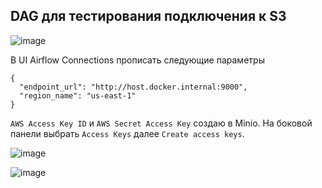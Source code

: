 ## DAG для тестирования подключения к S3

![image](https://github.com/user-attachments/assets/0ff141b7-ddd3-45f1-a313-215321a1879e)

В UI Airflow Connections прописать следующие параметры

```
{
  "endpoint_url": "http://host.docker.internal:9000",
  "region_name": "us-east-1"
}
```

`AWS Access Key ID` и `AWS Secret Access Key` создаю в Minio. На боковой панели выбрать `Access Keys` далее `Create access keys`.

![image](https://github.com/user-attachments/assets/2a3f9135-71ac-414b-afc8-2b9d460248f7)

![image](https://github.com/user-attachments/assets/bde10bf3-b2e6-4017-a3eb-014b40f4af47)
